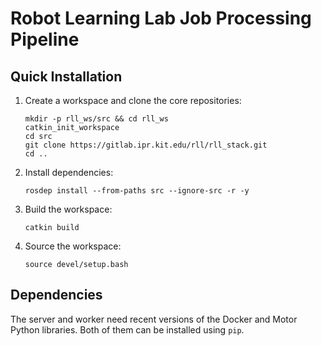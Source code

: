 # Robot Learning Lab Job Processing Pipeline

## Quick Installation

1. Create a workspace and clone the core repositories:

    `mkdir -p rll_ws/src && cd rll_ws`   
    `catkin_init_workspace`   
    `cd src`   
    `git clone https://gitlab.ipr.kit.edu/rll/rll_stack.git`   
    `cd ..`

2. Install dependencies:

    `rosdep install --from-paths src --ignore-src -r -y`

3. Build the workspace:

    `catkin build`

4. Source the workspace:

    `source devel/setup.bash`

## Dependencies

The server and worker need recent versions of the Docker and Motor Python libraries.
Both of them can be installed using ```pip```.
